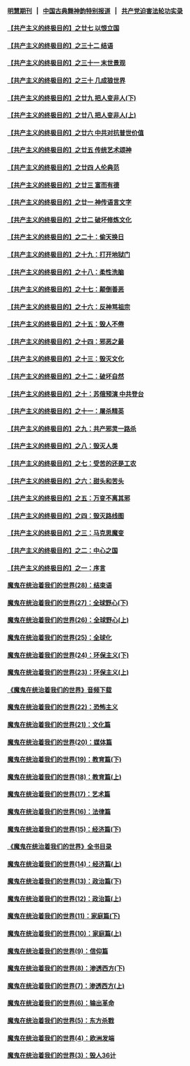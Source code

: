 #### [明慧期刊](https://github.com/gfw-breaker/mh-qikan) &nbsp;&nbsp;|&nbsp;&nbsp; [中国古典舞神韵特别报道](https://github.com/gfw-breaker/mh-news/blob/master/shenyun.md?t=07120435) &nbsp;&nbsp;|&nbsp;&nbsp; [共产党迫害法轮功实录](https://github.com/gfw-breaker/mh-news/blob/master/README.md?t=07120435)  

#### [【共产主义的终极目的】之廿七 以恨立国](../pages/nsc422/n11336944.md?t=07120435) 

#### [【共产主义的终极目的】之三十二 结语](../pages/nsc422/n11360535.md?t=07120435) 

#### [【共产主义的终极目的】之三十一 末世景观](../pages/nsc422/n11351129.md?t=07120435) 

#### [【共产主义的终极目的】之三十 几成狼世界](../pages/nsc422/n11348280.md?t=07120435) 

#### [【共产主义的终极目的】之廿九 把人变非人(下)](../pages/nsc422/n11344140.md?t=07120435) 

#### [【共产主义的终极目的】之廿八 把人变非人(上)](../pages/nsc422/n11340492.md?t=07120435) 

#### [【共产主义的终极目的】之廿六 中共对抗普世价值](../pages/nsc422/n11324785.md?t=07120435) 

#### [【共产主义的终极目的】之廿五 传统艺术颂神](../pages/nsc422/n11296396.md?t=07120435) 

#### [【共产主义的终极目的】之廿四 人伦典范](../pages/nsc422/n11296397.md?t=07120435) 

#### [【共产主义的终极目的】之廿三 富而有德](../pages/nsc422/n11283598.md?t=07120435) 

#### [【共产主义的终极目的】之廿一 神传语言文字](../pages/nsc422/n11263265.md?t=07120435) 

#### [【共产主义的终极目的】之廿二 破坏修炼文化](../pages/nsc422/n11245728.md?t=07120435) 

#### [【共产主义的终极目的】之二十：偷天换日](../pages/nsc422/n11238846.md?t=07120435) 

#### [【共产主义的终极目的】之十九：打开地狱门](../pages/nsc422/n11206376.md?t=07120435) 

#### [【共产主义的终极目的】之十八：柔性洗脑](../pages/nsc422/n11199994.md?t=07120435) 

#### [【共产主义的终极目的】之十七：颠倒善恶](../pages/nsc422/n11179782.md?t=07120435) 

#### [【共产主义的终极目的】之十六：反神骂祖宗](../pages/nsc422/n11166798.md?t=07120435) 

#### [【共产主义的终极目的】之十五：毁人不倦](../pages/nsc422/n11166792.md?t=07120435) 

#### [【共产主义的终极目的】之十四：邪恶之最](../pages/nsc422/n11150249.md?t=07120435) 

#### [【共产主义的终极目的】之十三：毁灭文化](../pages/nsc422/n11135227.md?t=07120435) 

#### [【共产主义的终极目的】之十二：破坏自然](../pages/nsc422/n11135214.md?t=07120435) 

#### [【共产主义的终极目的】之十：苏俄预演 中共登台](../pages/nsc422/n11118424.md?t=07120435) 

#### [【共产主义的终极目的】之十一：屠杀精英](../pages/nsc422/n11118442.md?t=07120435) 

#### [【共产主义的终极目的】之九：共产邪灵一路杀](../pages/nsc422/n11114139.md?t=07120435) 

#### [【共产主义的终极目的】之八：毁灭人类](../pages/nsc422/n11108503.md?t=07120435) 

#### [【共产主义的终极目的】之七：受苦的还是工农](../pages/nsc422/n11101809.md?t=07120435) 

#### [【共产主义的终极目的】之六：甜头和苦头](../pages/nsc422/n11096971.md?t=07120435) 

#### [【共产主义的终极目的】之五：万变不离其邪](../pages/nsc422/n11091285.md?t=07120435) 

#### [【共产主义的终极目的】之四：毁灭路线图](../pages/nsc422/n11086284.md?t=07120435) 

#### [【共产主义的终极目的】之三：马克思魔变](../pages/nsc422/n11061941.md?t=07120435) 

#### [【共产主义的终极目的】之二：中心之国](../pages/nsc422/n11047728.md?t=07120435) 

#### [【共产主义的终极目的】之一：序言](../pages/nsc422/n11086077.md?t=07120435) 

#### [魔鬼在统治着我们的世界(28)：结束语](../pages/nsc422/n10936246.md?t=07120435) 

#### [魔鬼在统治着我们的世界(27)：全球野心(下)](../pages/nsc422/n10928319.md?t=07120435) 

#### [魔鬼在统治着我们的世界(26)：全球野心(上)](../pages/nsc422/n10900318.md?t=07120435) 

#### [魔鬼在统治着我们的世界(25)：全球化](../pages/nsc422/n10788205.md?t=07120435) 

#### [魔鬼在统治着我们的世界(24)：环保主义(下)](../pages/nsc422/n10695307.md?t=07120435) 

#### [魔鬼在统治着我们的世界(23)：环保主义(上)](../pages/nsc422/n10688613.md?t=07120435) 

#### [《魔鬼在统治着我们的世界》音频下载](../pages/nsc422/n10635553.md?t=07120435) 

#### [魔鬼在统治着我们的世界(22)：恐怖主义](../pages/nsc422/n10614727.md?t=07120435) 

#### [魔鬼在统治着我们的世界(21)：文化篇](../pages/nsc422/n10597706.md?t=07120435) 

#### [魔鬼在统治着我们的世界(20)：媒体篇](../pages/nsc422/n10586579.md?t=07120435) 

#### [魔鬼在统治着我们的世界(19)：教育篇(下)](../pages/nsc422/n10564808.md?t=07120435) 

#### [魔鬼在统治着我们的世界(18)：教育篇(上)](../pages/nsc422/n10526970.md?t=07120435) 

#### [魔鬼在统治着我们的世界(17)：艺术篇](../pages/nsc422/n10499093.md?t=07120435) 

#### [魔鬼在统治着我们的世界(16)：法律篇](../pages/nsc422/n10485969.md?t=07120435) 

#### [魔鬼在统治着我们的世界(15)：经济篇(下)](../pages/nsc422/n10469975.md?t=07120435) 

#### [《魔鬼在统治着我们的世界》全书目录](../pages/nsc422/n10464261.md?t=07120435) 

#### [魔鬼在统治着我们的世界(14)：经济篇(上)](../pages/nsc422/n10457370.md?t=07120435) 

#### [魔鬼在统治着我们的世界(13)：政治篇(下)](../pages/nsc422/n10448270.md?t=07120435) 

#### [魔鬼在统治着我们的世界(12)：政治篇(上)](../pages/nsc422/n10444576.md?t=07120435) 

#### [魔鬼在统治着我们的世界(11)：家庭篇(下)](../pages/nsc422/n10440961.md?t=07120435) 

#### [魔鬼在统治着我们的世界(10)：家庭篇(上)](../pages/nsc422/n10435448.md?t=07120435) 

#### [魔鬼在统治着我们的世界(9)：信仰篇](../pages/nsc422/n10432159.md?t=07120435) 

#### [魔鬼在统治着我们的世界(8)：渗透西方(下)](../pages/nsc422/n10429603.md?t=07120435) 

#### [魔鬼在统治着我们的世界(7)：渗透西方(上)](../pages/nsc422/n10426013.md?t=07120435) 

#### [魔鬼在统治着我们的世界(6)：输出革命](../pages/nsc422/n10421536.md?t=07120435) 

#### [魔鬼在统治着我们的世界(5)：东方杀戮](../pages/nsc422/n10417707.md?t=07120435) 

#### [魔鬼在统治着我们的世界(4)：欧洲发端](../pages/nsc422/n10414890.md?t=07120435) 

#### [魔鬼在统治着我们的世界(3)：毁人36计](../pages/nsc422/n10411583.md?t=07120435) 

